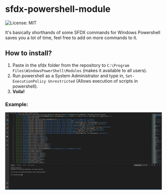 # sfdx-powershell-module

![License: MIT](https://img.shields.io/npm/l/splitting.svg?label=License)

It's basically shorthands of some SFDX commands for Windows Powershell saves you a lot of time, feel free to add on more commands to it.

## How to install?

1. Paste in the sfdx folder from the repository to `C:\Program Files\WindowsPowerShell\Modules` (makes it available to all users).
2. Run powershell as a System Administrator and type in, `Set-ExecutionPolicy Unrestricted` (Allows execution of scripts in powershell).
3. **Voila!** 

### Example:

![](https://github.com/chiragpaliwal/sfdx-powershell-module/blob/main/sfdx-powershell-demo.gif?raw=true)
